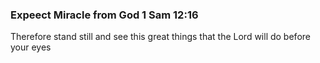 
### Expeect Miracle from God  1 Sam 12:16
Therefore stand still and see this great things that the Lord will do before your eyes
